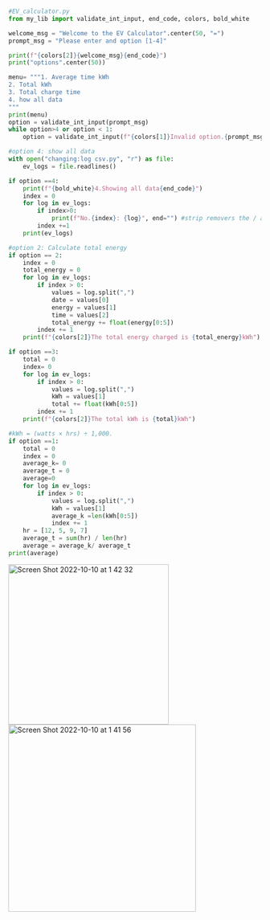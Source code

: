 ```.py

#EV_calculator.py
from my_lib import validate_int_input, end_code, colors, bold_white

welcome_msg = "Welcome to the EV Calculator".center(50, "=")
prompt_msg = "Please enter and option [1-4]"

print(f"{colors[2]}{welcome_msg}{end_code}")
print("options".center(50))

menu= """1. Average time kWh
2. Total kWh
3. Total charge time 
4. how all data
"""
print(menu)
option = validate_int_input(prompt_msg)
while option>4 or option < 1:
    option = validate_int_input(f"{colors[1]}Invalid option.{prompt_msg}{end_code}")

#option 4: show all data
with open("changing:log csv.py", "r") as file:
    ev_logs = file.readlines()

if option ==4:
    print(f"{bold_white}4.Showing all data{end_code}")
    index = 0
    for log in ev_logs:
        if index>0:
            print(f"No.{index}: {log}", end="") #strip removers the / at the end of the line
        index +=1
    print(ev_logs)

#option 2: Calculate total energy
if option == 2:
    index = 0
    total_energy = 0
    for log in ev_logs:
        if index > 0:
            values = log.split(",")
            date = values[0]
            energy = values[1]
            time = values[2]
            total_energy += float(energy[0:5])
        index += 1
    print(f"{colors[2]}The total energy charged is {total_energy}kWh")

if option ==3:
    total = 0
    index= 0
    for log in ev_logs:
        if index > 0:
            values = log.split(",")
            kWh = values[1]
            total += float(kWh[0:5])
        index += 1
    print(f"{colors[2]}The total kWh is {total}kWh")

#kWh = (watts × hrs) ÷ 1,000.
if option ==1:
    total = 0
    index = 0
    average_k= 0
    average_t = 0
    average=0
    for log in ev_logs:
        if index > 0:
            values = log.split(",")
            kWh = values[1]
            average_k =len(kWh[0:5])
            index += 1
    hr = [12, 5, 9, 7]
    average_t = sum(hr) / len(hr)
    average = average_k/ average_t
print(average)
```

<img width="319" alt="Screen Shot 2022-10-10 at 1 42 32" src="https://user-images.githubusercontent.com/111941990/194769022-9c4c099f-2fa3-4a12-a1bf-d852dea107ee.png">
<img width="373" alt="Screen Shot 2022-10-10 at 1 41 56" src="https://user-images.githubusercontent.com/111941990/194769027-22c5cd96-6ed0-4ee2-a0ef-e4c8b96c7d91.png">



